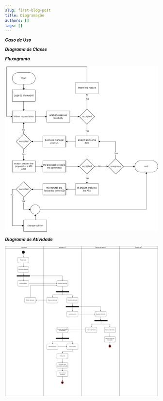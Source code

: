 ```yaml
---
slug: first-blog-post
title: Diagramação
authors: []
tags: []
---
```


***Caso de Uso***


***Diagrama de Classe***


***Fluxograma***

![Docusaurus Plushie](./2021-08-26-welcome/Fluxograma%20Gedesti.png)

***Diagrama de Atividade***

![Docusaurus Plushie](./2021-08-26-welcome/Diagrama%20de%20Atividade%20Gedesti.png)
